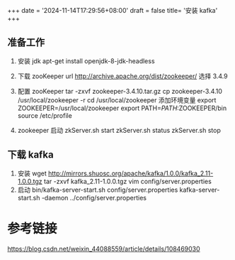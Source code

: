 +++
date = '2024-11-14T17:29:56+08:00'
draft = false
title= '安装 kafka'
+++

## 准备工作

1. 安装 jdk
   apt-get install openjdk-8-jdk-headless

2. 下载 zooKeeper
   url <http://archive.apache.org/dist/zookeeper/>
   选择 3.4.9

3. 配置 zooKeeper
   tar -zxvf zookeeper-3.4.10.tar.gz
   cp zookeeper-3.4.10 /usr/local/zookeeper -r
   cd /usr/local/zookeeper
   添加环境变量
   export ZOOKEEPER=/usr/local/zookeeper
   export PATH=$PATH:$ZOOKEEPER/bin
   source /etc/profile

4. zookeeper 启动
   zkServer.sh start
   zkServer.sh status
   zkServer.sh stop

## 下载 kafka

1. 安装
   wget http://mirrors.shuosc.org/apache/kafka/1.0.0/kafka_2.11-1.0.0.tgz
   tar -zxvf kafka_2.11-1.0.0.tgz
   vim config/server.properties
2. 启动
   bin/kafka-server-start.sh config/server.properties
   <!-- 后台启动 -->
   kafka-server-start.sh -daemon ../config/server.properties

# 参考链接

<https://blog.csdn.net/weixin_44088559/article/details/108469030>
